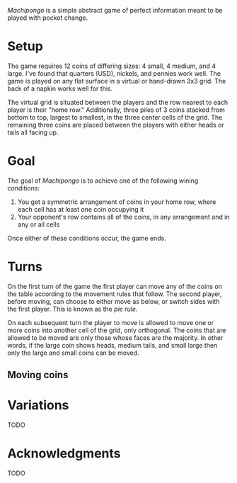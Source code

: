 *Machipongo* is a simple abstract game of perfect information meant to be played with pocket change.

Setup
=====

The game requires 12 coins of differing sizes: 4 small, 4 medium, and 4 large. I've found that quarters (USD), nickels, and pennies work well.  The game is played on any flat surface in a virtual or hand-drawn 3x3 grid.  The back of a napkin works well for this.

The virtual grid is situated between the players and the row nearest to each player is their "home row."  Additionally, three piles of 3 coins stacked from bottom to top, largest to smallest, in the three center cells of the grid.  The remaining three coins are placed between the players with either heads or tails all facing up.

Goal
====

The goal of *Machipongo* is to achieve one of the following wining conditions:

 1. You get a symmetric arrangement of coins in your home 
    row, where each cell has at least one coin occupying it
 2. Your opponent's row contains all of the coins, in any
    arrangement and in any or all cells

Once either of these conditions occur, the game ends.

Turns
=====

On the first turn of the game the first player can move any of the coins on the table according to the movement rules that follow. The second player, before moving, can choose to either move as below, or switch sides with the first player. This is known as the *pie rule*.

On each subsequent turn the player to move is allowed to move one or more coins into another cell of the grid, only orthogonal. The coins that are allowed to be moved are only those whose faces are the majority. In other words, if the large coin shows heads, medium tails, and small large then only the large and small coins can be moved.

## Moving coins




Variations
==========

TODO

Acknowledgments
===============

TODO
